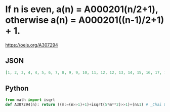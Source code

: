 # If n is even, a\(n\) \= A000201\(n/2\+1\), otherwise a\(n\) \= A000201\(\(n\-1\)/2\+1\) \+ 1\.
https://oeis.org/A307294
## JSON
```JSON
[1, 2, 3, 4, 4, 5, 6, 7, 8, 9, 9, 10, 11, 12, 12, 13, 14, 15, 16, 17, 17, 18, 19, 20, 21, 22, 22, 23, 24, 25, 25, 26, 27, 28, 29, 30, 30, 31, 32, 33, 33, 34, 35, 36, 37, 38, 38, 39, 40, 41, 42, 43, 43, 44, 45, 46, 46, 47, 48, 49, 50, 51, 51, 52, 53, 54, 55]
```
## Python
```Python
from math import isqrt
def A307294(n): return ((m:=(n>>1)+1)+isqrt(5*m**2)>>1)+(n&1) # _Chai Wah Wu_, Aug 10 2022
```
